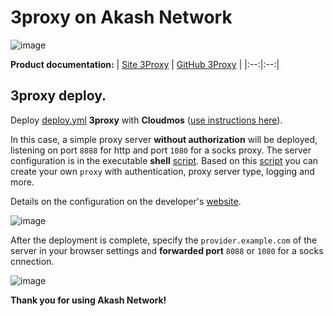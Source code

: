 # 3proxy on Akash Network
![image](https://user-images.githubusercontent.com/23629420/219872517-2adc32b1-5f64-4d48-9a81-1e2ef6b01a53.png)

**Product documentation:**
| [Site 3Proxy](https://3proxy.ru/) | [GitHub 3Proxy](https://github.com/3proxy) |
|:--:|:--:|

## 3proxy deploy.

Deploy [deploy.yml](https://gitopia.com/DecloudNodesLab/software/tree/master/3proxy/deploy.yml) **3proxy** with **Cloudmos** ([use instructions here](https://docs.declab.pro/guides/cloudmos)).

In this case, a simple proxy server **without authorization** will be deployed, listening on port `8088` for http and port `1080` for a socks proxy. The server configuration is in the executable **shell** [script](https://gitopia.com/DecloudNodesLab/software/tree/master/3proxy/main.sh).
Based on this [script](https://gitopia.com/DecloudNodesLab/software/tree/master/3proxy/main.sh) you can create your own `proxy` with authentication, proxy server type, logging and more.

Details on the configuration on the developer's [website](https://3proxy.ru/download/devel/?l=EN).

![image](https://user-images.githubusercontent.com/23629420/188477186-afd9f6eb-4a10-4a6a-8c21-d2e8ac0f1dc3.png)

After the deployment is complete, specify the `provider.example.com` of the server in your browser settings and **forwarded port** `8088` or `1080` for a socks cnnection.

![image](https://user-images.githubusercontent.com/23629420/188474288-826ba555-ed4f-4462-be65-3d66758d997e.png)

**Thank you for using Akash Network!**
